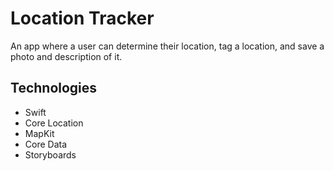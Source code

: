 # Location Tracker
An app where a user can determine their location, tag a location, and save a photo and description of it.

## Technologies

* Swift
* Core Location
* MapKit
* Core Data
* Storyboards
